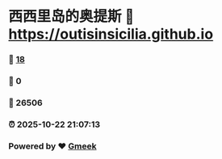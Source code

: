 # 西西里岛的奥提斯 :link: https://outisinsicilia.github.io 
### :page_facing_up: [18](https://outisinsicilia.github.io/tag.html) 
### :speech_balloon: 0 
### :hibiscus: 26506 
### :alarm_clock: 2025-10-22 21:07:13 
### Powered by :heart: [Gmeek](https://github.com/Meekdai/Gmeek)
